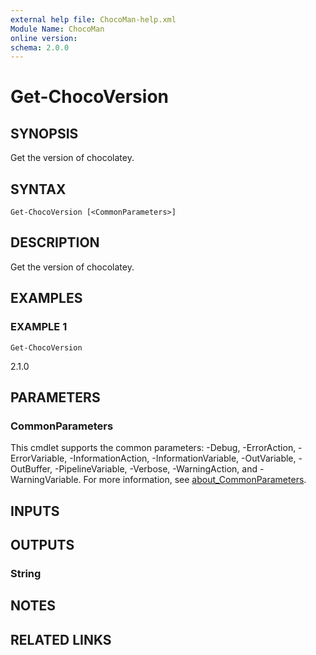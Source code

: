 ```yaml
---
external help file: ChocoMan-help.xml
Module Name: ChocoMan
online version:
schema: 2.0.0
---
```


# Get-ChocoVersion

## SYNOPSIS
Get the version of chocolatey.

## SYNTAX

```
Get-ChocoVersion [<CommonParameters>]
```

## DESCRIPTION
Get the version of chocolatey.

## EXAMPLES

### EXAMPLE 1
```
Get-ChocoVersion
```

2.1.0

## PARAMETERS

### CommonParameters
This cmdlet supports the common parameters: -Debug, -ErrorAction, -ErrorVariable, -InformationAction, -InformationVariable, -OutVariable, -OutBuffer, -PipelineVariable, -Verbose, -WarningAction, and -WarningVariable. For more information, see [about_CommonParameters](http://go.microsoft.com/fwlink/?LinkID=113216).

## INPUTS

## OUTPUTS

### String
## NOTES

## RELATED LINKS
